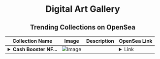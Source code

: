 <div align="center">

# Digital Art Gallery

## Trending Collections on OpenSea

| Collection Name                       | Image                                                                                     | Description                       | OpenSea Link                                                                                          |
|---------------------------------------|-------------------------------------------------------------------------------------------|-----------------------------------|--------------------------------------------------------------------------------------------------------|
| **<details><summary>Cash Booster NF...</summary>Cash Booster NFT</details>** | ![Image](https://raw.seadn.io/files/3c4ceced4817d327e881e85d3c3abfb8.svg?w=200&auto=format) |  | <details><summary>Link</summary>[Cash Booster NFT](https://opensea.io/collection/cash-booster-nft)</details> |

</div>